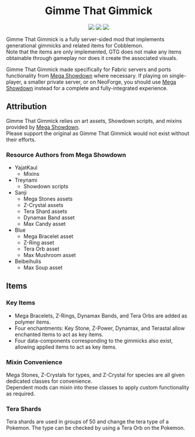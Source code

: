 <div align="center">

# Gimme That Gimmick
[![](https://img.shields.io/jitpack/version/com.github.Provismet/gimme-that-gimmick?style=flat-square&logo=jitpack&color=F6F6F6)](https://jitpack.io/#Provismet/gimme-that-gimmick)
[![](https://img.shields.io/modrinth/dt/GsFuo2CX?style=flat-square&logo=modrinth&color=F6F6F6)](https://modrinth.com/mod/gimme-that-gimmick)
[![](https://img.shields.io/curseforge/dt/1282018?style=flat-square&logo=curseforge&color=F6F6F6)](https://www.curseforge.com/minecraft/mc-mods/gimme-that-gimmick)

</div>

Gimme That Gimmick is a fully server-sided mod that implements generational gimmicks and related items for Cobblemon.  
Note that the items are only implemented, GTG does not make any items obtainable through gameplay nor does it create the associated visuals.

Gimme That Gimmick made specifically for Fabric servers and ports functionality from [Mega Showdown](https://github.com/yajatkaul/Mega_Showdown)
where necessary. If playing on single-player, a smaller private server, or on NeoForge, you should use
[Mega Showdown](https://github.com/yajatkaul/Mega_Showdown) instead for a complete and fully-integrated experience.

## Attribution
Gimme That Gimmick relies on art assets, Showdown scripts, and mixins provided by [Mega Showdown](https://github.com/yajatkaul/Mega_Showdown).  
Please support the original as Gimme That Gimmick would not exist without their efforts.

### Resource Authors from Mega Showdown
- YajatKaul
  - Mixins
- Treynami
  - Showdown scripts
- Sanji
  - Mega Stones assets
  - Z-Crystal assets
  - Tera Shard assets
  - Dynamax Band asset
  - Max Candy asset
- Blue
  - Mega Bracelet asset
  - Z-Ring asset
  - Tera Orb asset
  - Max Mushroom asset
- Beibeihulis
  - Max Soup asset 

## Items
### Key Items
- Mega Bracelets, Z-Rings, Dynamax Bands, and Tera Orbs are added as polymer items.
- Four enchantments: Key Stone, Z-Power, Dynamax, and Terastal allow enchanted items to act as key items.
- Four data-components corresponding to the gimmicks also exist, allowing applied items to act as key items.

### Mixin Convenience
Mega Stones, Z-Crystals for types, and Z-Crystal for species are all given dedicated classes for convenience.  
Dependent mods can mixin into these classes to apply custom functionality as required.

### Tera Shards
Tera shards are used in groups of 50 and change the tera type of a Pokemon. The type can be checked by using a Tera Orb on the Pokemon.

